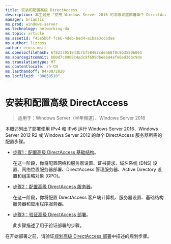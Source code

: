 ```yaml
---
title: 安装和配置高级 DirectAccess
description: 本主题是 "使用 Windows Server 2016 的高级设置部署单个 DirectAccess 服务器" 指南的一部分
manager: brianlic
ms.prod: windows-server
ms.technology: networking-da
ms.topic: article
ms.assetid: f45e5b6f-fc66-4deb-bed4-a1baa3cc6dae
ms.author: lizross
author: eross-msft
ms.openlocfilehash: 6f8237051843b7bf58482cdea68f0c9b35806061
ms.sourcegitcommit: b00d7c8968c4adc8f699dbee694afe6ed36bc9de
ms.translationtype: MT
ms.contentlocale: zh-CN
ms.lasthandoff: 04/08/2020
ms.locfileid: "80859510"
---
```

# <a name="install-and-configure-advanced-directaccess"></a>安装和配置高级 DirectAccess

>适用于：Windows Server（半年频道）、Windows Server 2016

本概述列出了部署使用 IPv4 和 IPv6 运行 Windows Server 2016、Windows Server 2012 R2 或 Windows Server 2012 的单个 DirectAccess 服务器所需的配置步骤。  
  
-   [步骤1：配置高级 DirectAccess 基础结构](da-adv-configure-s1-infrastructure.md)。  
  
    在这一阶段，你将配置网络和服务器设置、证书要求、域名系统 (DNS) 设置、网络位置服务器部署、DirectAccess 管理服务器、Active Directory 设置和组策略对象 (GPO)。  
  
-   [步骤2：配置高级 DirectAccess 服务器](da-adv-configure-s2-servers.md)。  
  
    在这一阶段，你将配置 DirectAccess 客户端计算机、服务器设置、基础结构服务器和应用程序服务器。  
  
-   [步骤3：验证高级 DirectAccess 部署](da-adv-configure-s3-verify.md)。  
  
    此步骤描述了用于验证部署的步骤。  
  
在开始部署之前，请验证[规划高级 DirectAccess 部署](Plan-an-Advanced-DirectAccess-Deployment.md)中描述的规划步骤。  
  


